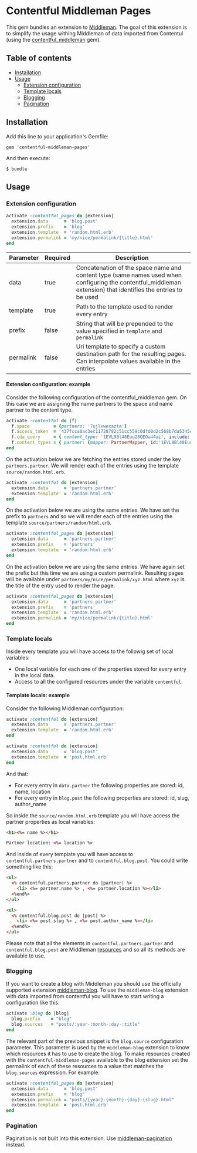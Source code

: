 # Contentful Middleman Pages

This gem bundles an extension to [Middleman](https://middlemanapp.com/). The goal of this extension is to simplify the usage withing Middleman of data imported from Contentul (using the [contentful_middleman](https://github.com/contentful/contentful_middlema) gem).

## Table of contents
* [Installation](#installation)
* [Usage](#usage)
  * [Extension configuration](#extension-configuration)
  * [Template locals](#template-locals)
  * [Blogging](#blogging)
  * [Pagination](#pagination)

## Installation

Add this line to your application's Gemfile:

    gem 'contentful-middleman-pages'

And then execute:

    $ bundle

## Usage

### Extension configuration


```ruby
activate :contentful_pages do |extension|
  extension.data      = 'blog.post'
  extension.prefix    = 'blog'
  extension.template  = 'random.html.erb'
  extension.permalink = 'my/nice/permalink/{title}.html'
end
```


Parameter | Required | Description
----------|----------|------------
data | true | Concatenation of the space name and content type (same names used when configuring the contentful_middleman extension) that identifies the entries to be used
template | true | Path to the template used to render every entry
prefix | false | String that will be prepended to the value specified in `template` and `permalink`
permalink | false | Uri template to specify a custom destination path for the resulting pages. Can interpolate values available in the entries

#### Extension configuration: example

Consider the following configuration of the contentful_middleman gem. On this case we are assigning the name partners to the space and name partner to the content type.

```ruby
activate :contentful do |f|
  f.space         = {partners: '7ujlxwexazta'}
  f.access_token  = '437fcca0ac3ec11728782c51cc559c0dfd0d2c568b7da5345c67a1ce31de5a8f'
  f.cda_query     = { content_type: '1EVL9Bl48Euu28QEOa44ai', include: 1 }
  f.content_types = { partner: {mapper: PartnerMapper, id:'1EVL9Bl48Euu28QEOa44ai'}}
end
```

On the activation below we are fetching the entries stored under the key `partners.partner`. We will render each of the entries using the template `source/random.html.erb`.

```ruby
activate :contentful do |extension|
  extension.data      = 'partners.partner'
  extension.template  = 'random.html.erb'
end
```

On the activation below we are using the same entries. We have set the prefix to `partners` and so we will render each of the entries using the template `source/partners/random/html.erb`.
```ruby
activate :contentful_pages do |extension|
  extension.data      = 'partners.partner'
  extension.prefix    = 'partners'
  extension.template  = 'random.html.erb'
end
```


On the activation below we are using the same entries. We have again set the prefix but this time we are using a custom permalink. Resulting pages will be available under `partners/my/nice/permalink/xyz.html` where `xyz` is the title of the entry used to render the page.
```ruby
activate :contentful_pages do |extension|
  extension.data      = 'partners.partner'
  extension.prefix    = 'partners'
  extension.template  = 'random.html.erb'
  extension.permalink = 'my/nice/permalink/{title}.html'
end
```

### Template locals

Inside every template you will have access to the followig set of local variables:

  * One local variable for each one of the properties stored for every entry in the local data.
  * Access to all the configured resources under the variable `contentful`.

#### Template locals: example

Consider the following Middleman configuration:

```ruby
activate :contentful do |extension|
  extension.data      = 'partners.partner'
  extension.template  = 'random.html.erb'
end

activate :contentful do |extension|
  extension.data      = 'blog.post'
  extension.template  = 'post.html.erb'
end
```

And that:

  * For every entry in `data.partner` the following properties are stored: id, name, location
  * For every entry in `blog.post` the following properties are stored: id, slug, author_name

So inside the `source/random.html.erb` template you will have access the partner properties as local variables:


```html
<h1><%= name %></h1>

Partner location: <%= location %>
```

And inside of every template you will have access to `contentful.partners.partner` and to `contentful.blog.post`. You could write something like this:

```html
<ul>
  <% contentful.partners.partner do |partner| %>
    <li> <%= partner.name %> , <%= partner.location %></li>
  <%end%>
</ul>

<ul>
  <% contentful.blog.post do |post| %>
    <li> <%= post.slug %> , <%= post.author_name %></li>
  <%end%>
</ul>
```

Please note that all the elements in `contentful.partners.partner` and `contentful.blog.post` are Middleman [resources](http://www.rubydoc.info/github/middleman/middleman/Middleman/Sitemap/Resource) and so all its methods are available to use.


### Blogging

If you want to create a blog with Middleman you should use the officially supported extension [middleman-blog](https://github.com/middleman/middleman-blog). To use the `middleman-blog` extension with data imported from contentful you will have to start writing a configuration like this:

```ruby
activate :blog do |blog|
  blog.prefix    = "blog"
  blog.sources   = "posts/:year-:month-:day-:title"
end
```

The relevant part of the previous snippet is the `blog.source` configuration parameter.  This parameter is used by the `middleman-blog` extension to know which resources it has to use to create the blog. To make resources created with the `contentful-middleman-pages` available to the blog extension set the permalink of each of these resources to a value that matches the `blog.sources` expression. For example:

```ruby
activate :contentful_pages do |extension|
  extension.data      = 'blog.post'
  extension.prefix    = 'blog'
  extension.permalink = "posts/{year}-{month}-{day}-{slug}.html"
  extension.template  = 'post.html.erb'
end
```

### Pagination

Pagination is not built into this extension. Use [middleman-pagination](https://github.com/Aupajo/middleman-pagination) instead.
